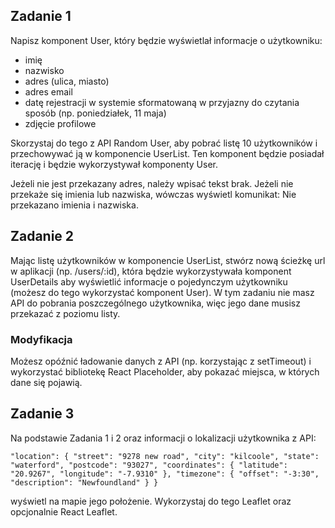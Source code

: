 ## Zadanie 1

Napisz komponent User, który będzie wyświetlał informacje o użytkowniku:

* imię
* nazwisko
* adres (ulica, miasto)
* adres email
* datę rejestracji w systemie sformatowaną w przyjazny do czytania    sposób (np. poniedziałek, 11 maja)
* zdjęcie profilowe

Skorzystaj do tego z API Random User, aby pobrać listę 10 użytkowników i przechowywać ją w komponencie UserList. Ten komponent będzie posiadał iterację i będzie wykorzystywał komponenty User.

Jeżeli nie jest przekazany adres, należy wpisać tekst brak. Jeżeli nie przekaże się imienia lub nazwiska, wówczas wyświetl komunikat: Nie przekazano imienia i nazwiska.

## Zadanie 2

Mając listę użytkowników w komponencie UserList, stwórz nową ścieżkę url w aplikacji (np. /users/:id), która będzie wykorzystywała komponent UserDetails aby wyświetlić informacje o pojedynczym użytkowniku (możesz do tego wykorzystać komponent User). W tym zadaniu nie masz API do pobrania poszczególnego użytkownika, więc jego dane musisz przekazać z poziomu listy.

### Modyfikacja

Możesz opóźnić ładowanie danych z API (np. korzystając z setTimeout) i wykorzystać bibliotekę React Placeholder, aby pokazać miejsca, w których dane się pojawią.


## Zadanie 3

Na podstawie Zadania 1 i 2 oraz informacji o lokalizacji użytkownika z API:

`"location": {
  "street": "9278 new road",
  "city": "kilcoole",
  "state": "waterford",
  "postcode": "93027",
  "coordinates": {
    "latitude": "20.9267",
    "longitude": "-7.9310"
  },
  "timezone": {
    "offset": "-3:30",
    "description": "Newfoundland"
  }
}`

wyświetl na mapie jego położenie. Wykorzystaj do tego Leaflet oraz opcjonalnie React Leaflet.

